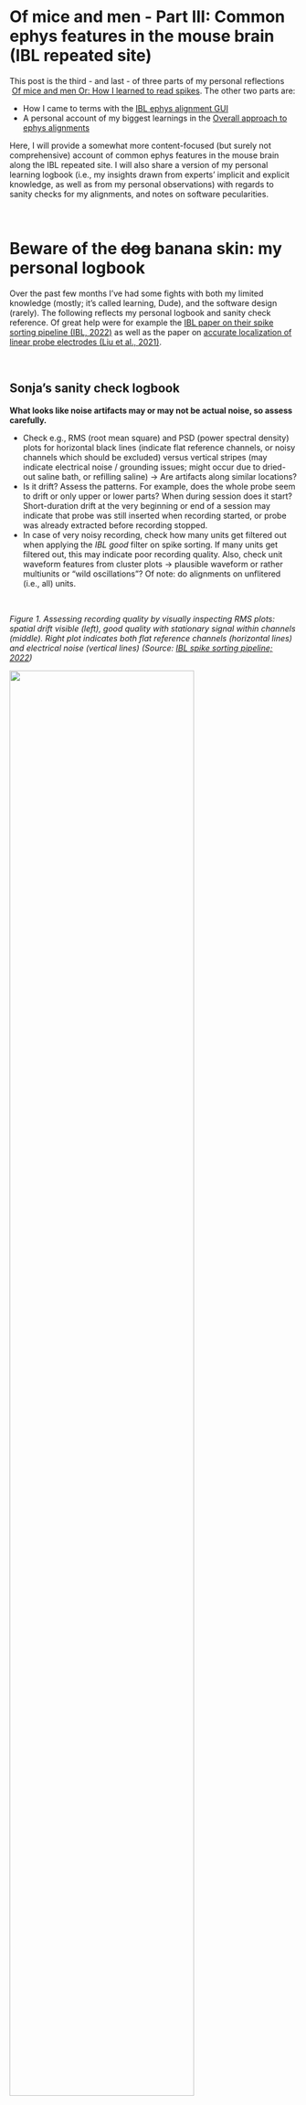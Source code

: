 # Of mice and men - Part III: Common ephys features in the mouse brain (IBL repeated site)
This post is the third - and last - of three parts of my personal reflections  [Of mice and men Or: How I learned to read spikes](https://github.com/sonjafoerster/internshipNL2023/blob/main/00_OMM_Intro.md). The other two parts are:
- How I came to terms with the [IBL ephys alignment GUI](https://github.com/sonjafoerster/internshipNL2023/blob/main/01_OMM_Part_I.md)
- A personal account of my biggest learnings in the [Overall approach to ephys alignments](https://github.com/sonjafoerster/internshipNL2023/blob/main/02_OMM_Part_II.md)

Here, I will provide a somewhat more content-focused (but surely not comprehensive) account of common ephys features in the mouse brain along the IBL repeated site. I will also share a version of my personal learning logbook (i.e., my insights drawn from experts’ implicit and explicit knowledge, as well as from my personal observations) with regards to sanity checks for my alignments, and notes on software pecularities.

</br>

# Beware of the ~~dog~~ banana skin: my personal logbook
Over the past few months I’ve had some fights with both my limited knowledge (mostly; it’s called learning, Dude), and the software design (rarely). The following reflects my personal logbook and sanity check reference.
Of great help were for example the [IBL paper on their spike sorting pipeline (IBL, 2022)](https://figshare.com/articles/online_resource/Spike_sorting_pipeline_for_the_International_Brain_Laboratory/19705522/3 "https://figshare.com/articles/online_resource/Spike_sorting_pipeline_for_the_International_Brain_Laboratory/19705522/3") as well as the paper on [accurate localization of linear probe electrodes (Liu et al., 2021)](https://www.eneuro.org/content/8/6/ENEURO.0241-21.2021.long "https://www.eneuro.org/content/8/6/ENEURO.0241-21.2021.long").

</br>

## Sonja’s sanity check logbook
**What looks like noise artifacts may or may not be actual noise, so assess carefully.** 
- Check e.g., RMS (root mean square) and PSD (power spectral density) plots for horizontal black lines (indicate flat reference channels, or noisy channels which should be excluded) versus vertical stripes (may indicate electrical noise / grounding issues; might occur due to dried-out saline bath, or refilling saline) → Are artifacts along similar locations?
- Is it drift? Assess the patterns. For example, does the whole probe seem to drift or only upper or lower parts? When during session does it start? Short-duration drift at the very beginning or end of a session may indicate that probe was still inserted when recording started, or probe was already extracted before recording stopped.
- In case of very noisy recording, check how many units get filtered out when applying the _IBL good_ filter on spike sorting. If many units get filtered out, this may indicate poor recording quality. Also, check unit waveform features from cluster plots → plausible waveform or rather multiunits or “wild oscillations”? Of note: do alignments on unflitered (i.e., all) units.

</br>

_Figure 1. Assessing recording quality by visually inspecting RMS plots: spatial drift visible (left), good quality with stationary signal within channels (middle). Right plot indicates both flat reference channels (horizontal lines) and electrical noise (vertical lines) (Source: [IBL spike sorting pipeline; 2022](https://figshare.com/articles/online_resource/Spike_sorting_pipeline_for_the_International_Brain_Laboratory/19705522/3 "https://figshare.com/articles/online_resource/Spike_sorting_pipeline_for_the_International_Brain_Laboratory/19705522/3"))_

<img src="images/qc_noise.png"  width="80%">

</br>

**Tissue damage - or not?**

Another source of noise could be related to tissue damage. Check histology plot to see if severe tissue damage is visible and may have disturbed the signal. Of note, though: the tissue slice can only reflects the damage as it appeared at the time of the animal’s death. Thus, earlier recordings may not have been impacted by the later tissue damage at all. For sanity, check whether session to be aligned was among the earlier or later recordings of that animal. 

</br>

_Figure 2. Severe tissue damage, and later recording in that animal’s life (see remainder of previous probe trace, yellow stripe right of current LASAGNA interpolation (left) versus little damage (probably inflamation which may not impact recording quality; right) (Source: screenshots from my alignments)_

<img src="images/tissueDamage5_CSHL029_20200727_probe00_left.png"  width="35%"> <img src="images/tissueDamage2_CSHL075_20201015_probe00_left.png"  width="35%">

</br>

**No “true” silence in silent bands, and silence where there should be activity**
- White matter fibres such as corpus callosum (e.g., alv, or, fp in Allen atlas notation) are expected to be silent - overall. However, there may be spikes detectable on the firing rate and/or amplitude raster plots. Those should then be axonal spikes with flipped polarity → check spike waveform on cluster plots.
- Typical silent bands with little firing activity (i.e., low firing rate) are the molecular layers of the dentate gyrus (DG-mo). Depending on probe location and probe angle, in the repeated site recordings they often “sandwich” the granule layers of dentate gyrus (DG-sg), which is characterized by high firing rate at the 30-80 Hz power band.
- The most dorsal visual layers of cortex may die out due to damage, drying-out, or other reasons for neurodegeneration. Thus, even so activity would be expected in visual cortex layers, there may be no activity detectable in such cases. If silence occurs at upper recording channels, check whether channels sticks out of the brain due to probe position and/or tissue damage (thus, silence is plausible) or whether channel position would suggest spike activity (thus, silence may indicate dead tissue).
- If it seems hard to detect boundaries of silent areas / fibre tracts, check the correlation plot: reference lines should be aligned with the boundaries between correlated and non-correlated pixels (”negative space”).

</br>

_Figure 3. Example of axonal spike with flipped polarity waveform (left) versus examples of typical spike waveform (right). (Source: Screenshots from my alignments)_

<img src="images/axonalSpike.png"  width="43%"> <img src="images/spike.png"  width="40%"> 

</br>

**Scaling**

In contrast to purely offsetting the probe (i.e., shifting it up or down to align with the reference), scaling indicates the difference in physical brain size between the particular mouse of this very recording and the average Allan atlas mouse (which is an average across 1600 mice). While it can happen that brain regions are differently expressed in different mice, size of brain regions within one mouse are likely relative to the overall physical size of their brain. Thus, it is rather unlikely that there would be a lot of both stretching and compression on different (adjacent) brain regions within one animal. It is more likely to have an overall larger or overall smaller brain (compared to the average image), which would lead to an overall compression or overall stretching upon the alignment. Thus, if your alignment suggests both stretched and compressed scaling, go back and sanity check carefully.

</br>

**Same same but different - same region / nuclei, but different spike patterns.**

The angle of the probe trajectory matters a lot when assessing similarity in spike patterns and morphological features across sessions and animals: Even if, by enlarge, the probe poked through the same overall regions, the angle of the trajectory may lead the probe to run through different subnuclei, or scratch along the edge versus the center of a nucleus. Not only can that reveal quite different features, it also emphasizes the relevance of focus: be sensitive to the periphery; do not expect the features to indicate the center of a nucleus.

</br>

## Some minor flaws I encountered in the GUI
The [IBL ephys alignmen GUI](https://github.com/sonjafoerster/internshipNL2023/blob/main/01_OMM_Part_I.md) is a well thought through and robustly implemented tool to manually align ephys features to histology landmarks and visually check the quality of the recordings. What is more, a dedicated team of extremly skilled experts continues to dilligently work on and improve the tool. For example, at some point, I experienced that I was not able to obtain the unit feature popups from the cluster plots. So I [filed a ticket here](https://github.com/int-brain-lab/iblapps/issues "https://github.com/int-brain-lab/iblapps/issues"), and within a day or two the problem was fixed. This, truly was impressive turnaround time!
  
There are, however, some minor flaws in the GUI which may be helpful to know if you are about to get familiar with the tool (did I mention that my former me worked as an UX designer...?):

</br>

### Colored reference lines: make sure you move the intended one
Presumably to better differentiate between them, reference lines are colored. Till now, however, I was not able to determine the particular order of colors, nor whether there might be any other reason for the colors. And yes, it does not really matter as of my current state of knowledge. What is a little challenging at times, though, is that some colors are very much the same as some of the colors in the histology map, for example the ligth green of some CA1 and some of the DG nuclei. Thus, be always sure which reference line you move - and whether it is the intended one. To me, moving the wrong (unitended) reference line on the histology map happened especially when I set multiple reference lines before hitting the _Fit_ button, i.e., before the map was shifted / scaled.

</br>

### Hard to retrieve the very same unit feature popup again
Upon clicking on a dot in the cluster plots a unit feature overview would pop up. While the clusters are numbered on this popup, there seems no option available to retrieve a specific feature popup. It would be great to e.g., show the cluster number when hovering over a cluster point, or to have a functionality which allows to search for a specific cluster number. Also, it would be great to see which popup belongs to which dot in the cluster plot, e.g., through a line or callout-like design of the popup.

</br>

### Colors to indicate scaling factors: red = stretched, blue = compressed
The coloring of the scaling factors might seem counter-intuitive, at least it did so for me as an ephys newbie. There might be a convention in the field, or I might be biased from conventions in other fields, so pardon my ignorance. But, I confused stretched and compressed scaling so many times because to me it feels intuitive to indicate comressing factors with red, while I associate stretching factors with blue. Not a big deal, of course, but I was grateful for the second coding: the numbers provided on the scale.
  
</br>

* * *
# References
- IBL (2022): [Spike sorting pipeline for the International Brain Laboratory](https://figshare.com/articles/online_resource/Spike_sorting_pipeline_for_the_International_Brain_Laboratory/19705522/3 "https://figshare.com/articles/online_resource/Spike_sorting_pipeline_for_the_International_Brain_Laboratory/19705522/3")
- Liu et al (2021): [Accurate Localization of Linear Probe Electrode Arrays across Multiple Brains](https://www.eneuro.org/content/8/6/ENEURO.0241-21.2021.long "https://www.eneuro.org/content/8/6/ENEURO.0241-21.2021.long")
- IBL [user guide](https://github.com/int-brain-lab/iblapps/wiki/2.-Usage-instructions "https://github.com/int-brain-lab/iblapps/wiki/2.-Usage-instructions") to the ephys alignment GUI
- IBL issues to reported in [iblapps github](https://github.com/int-brain-lab/iblapps/issues "https://github.com/int-brain-lab/iblapps/issues")
